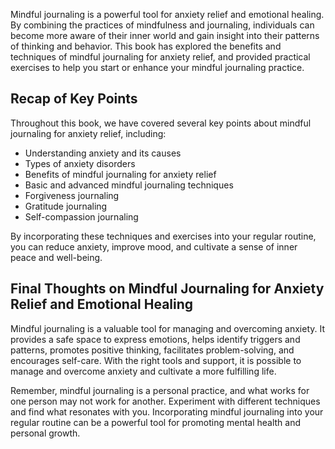 
Mindful journaling is a powerful tool for anxiety relief and emotional healing. By combining the practices of mindfulness and journaling, individuals can become more aware of their inner world and gain insight into their patterns of thinking and behavior. This book has explored the benefits and techniques of mindful journaling for anxiety relief, and provided practical exercises to help you start or enhance your mindful journaling practice.

Recap of Key Points
-------------------

Throughout this book, we have covered several key points about mindful journaling for anxiety relief, including:

* Understanding anxiety and its causes
* Types of anxiety disorders
* Benefits of mindful journaling for anxiety relief
* Basic and advanced mindful journaling techniques
* Forgiveness journaling
* Gratitude journaling
* Self-compassion journaling

By incorporating these techniques and exercises into your regular routine, you can reduce anxiety, improve mood, and cultivate a sense of inner peace and well-being.

Final Thoughts on Mindful Journaling for Anxiety Relief and Emotional Healing
-----------------------------------------------------------------------------

Mindful journaling is a valuable tool for managing and overcoming anxiety. It provides a safe space to express emotions, helps identify triggers and patterns, promotes positive thinking, facilitates problem-solving, and encourages self-care. With the right tools and support, it is possible to manage and overcome anxiety and cultivate a more fulfilling life.

Remember, mindful journaling is a personal practice, and what works for one person may not work for another. Experiment with different techniques and find what resonates with you. Incorporating mindful journaling into your regular routine can be a powerful tool for promoting mental health and personal growth.